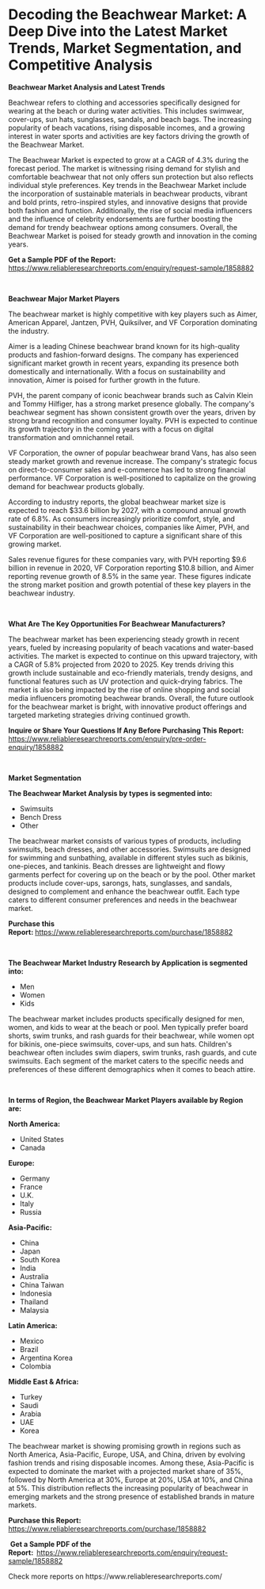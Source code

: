 <p><h1>Decoding the Beachwear Market: A Deep Dive into the Latest Market Trends, Market Segmentation, and Competitive Analysis</h1></p><p><strong>Beachwear Market Analysis and Latest Trends</strong></p>
<p><p>Beachwear refers to clothing and accessories specifically designed for wearing at the beach or during water activities. This includes swimwear, cover-ups, sun hats, sunglasses, sandals, and beach bags. The increasing popularity of beach vacations, rising disposable incomes, and a growing interest in water sports and activities are key factors driving the growth of the Beachwear Market.</p><p>The Beachwear Market is expected to grow at a CAGR of 4.3% during the forecast period. The market is witnessing rising demand for stylish and comfortable beachwear that not only offers sun protection but also reflects individual style preferences. Key trends in the Beachwear Market include the incorporation of sustainable materials in beachwear products, vibrant and bold prints, retro-inspired styles, and innovative designs that provide both fashion and function. Additionally, the rise of social media influencers and the influence of celebrity endorsements are further boosting the demand for trendy beachwear options among consumers. Overall, the Beachwear Market is poised for steady growth and innovation in the coming years.</p></p>
<p><strong>Get a Sample PDF of the Report:&nbsp;</strong> <a href="https://www.reliableresearchreports.com/enquiry/request-sample/1858882">https://www.reliableresearchreports.com/enquiry/request-sample/1858882</a></p>
<p>&nbsp;</p>
<p><strong>Beachwear Major Market Players</strong></p>
<p><p>The beachwear market is highly competitive with key players such as Aimer, American Apparel, Jantzen, PVH, Quiksilver, and VF Corporation dominating the industry. </p><p>Aimer is a leading Chinese beachwear brand known for its high-quality products and fashion-forward designs. The company has experienced significant market growth in recent years, expanding its presence both domestically and internationally. With a focus on sustainability and innovation, Aimer is poised for further growth in the future.</p><p>PVH, the parent company of iconic beachwear brands such as Calvin Klein and Tommy Hilfiger, has a strong market presence globally. The company's beachwear segment has shown consistent growth over the years, driven by strong brand recognition and consumer loyalty. PVH is expected to continue its growth trajectory in the coming years with a focus on digital transformation and omnichannel retail.</p><p>VF Corporation, the owner of popular beachwear brand Vans, has also seen steady market growth and revenue increase. The company's strategic focus on direct-to-consumer sales and e-commerce has led to strong financial performance. VF Corporation is well-positioned to capitalize on the growing demand for beachwear products globally.</p><p>According to industry reports, the global beachwear market size is expected to reach $33.6 billion by 2027, with a compound annual growth rate of 6.8%. As consumers increasingly prioritize comfort, style, and sustainability in their beachwear choices, companies like Aimer, PVH, and VF Corporation are well-positioned to capture a significant share of this growing market.</p><p>Sales revenue figures for these companies vary, with PVH reporting $9.6 billion in revenue in 2020, VF Corporation reporting $10.8 billion, and Aimer reporting revenue growth of 8.5% in the same year. These figures indicate the strong market position and growth potential of these key players in the beachwear industry.</p></p>
<p>&nbsp;</p>
<p><strong>What Are The Key Opportunities For Beachwear Manufacturers?</strong></p>
<p><p>The beachwear market has been experiencing steady growth in recent years, fueled by increasing popularity of beach vacations and water-based activities. The market is expected to continue on this upward trajectory, with a CAGR of 5.8% projected from 2020 to 2025. Key trends driving this growth include sustainable and eco-friendly materials, trendy designs, and functional features such as UV protection and quick-drying fabrics. The market is also being impacted by the rise of online shopping and social media influencers promoting beachwear brands. Overall, the future outlook for the beachwear market is bright, with innovative product offerings and targeted marketing strategies driving continued growth.</p></p>
<p><strong>Inquire or Share Your Questions If Any Before Purchasing This Report:</strong> <a href="https://www.reliableresearchreports.com/enquiry/pre-order-enquiry/1858882">https://www.reliableresearchreports.com/enquiry/pre-order-enquiry/1858882</a></p>
<p>&nbsp;</p>
<p><strong>Market Segmentation</strong></p>
<p><strong>The Beachwear Market Analysis by types is segmented into:</strong></p>
<p><ul><li>Swimsuits</li><li>Bench Dress</li><li>Other</li></ul></p>
<p><p>The beachwear market consists of various types of products, including swimsuits, beach dresses, and other accessories. Swimsuits are designed for swimming and sunbathing, available in different styles such as bikinis, one-pieces, and tankinis. Beach dresses are lightweight and flowy garments perfect for covering up on the beach or by the pool. Other market products include cover-ups, sarongs, hats, sunglasses, and sandals, designed to complement and enhance the beachwear outfit. Each type caters to different consumer preferences and needs in the beachwear market.</p></p>
<p><strong>Purchase this Report:&nbsp;</strong><a href="https://www.reliableresearchreports.com/purchase/1858882">https://www.reliableresearchreports.com/purchase/1858882</a></p>
<p>&nbsp;</p>
<p><strong>The Beachwear Market Industry Research by Application is segmented into:</strong></p>
<p><ul><li>Men</li><li>Women</li><li>Kids</li></ul></p>
<p><p>The beachwear market includes products specifically designed for men, women, and kids to wear at the beach or pool. Men typically prefer board shorts, swim trunks, and rash guards for their beachwear, while women opt for bikinis, one-piece swimsuits, cover-ups, and sun hats. Children's beachwear often includes swim diapers, swim trunks, rash guards, and cute swimsuits. Each segment of the market caters to the specific needs and preferences of these different demographics when it comes to beach attire.</p></p>
<p>&nbsp;</p>
<p><strong>In terms of Region, the Beachwear Market Players available by Region are:</strong></p>
<p>
    <p> <strong> North America: </strong>
        <ul>
            <li>United States</li>
            <li>Canada</li>
        </ul>
        </p> 
    <p> <strong> Europe: </strong>
        <ul>
            <li>Germany</li>
            <li>France</li>
            <li>U.K.</li>
            <li>Italy</li>
            <li>Russia</li>
        </ul>
        </p> 
    <p> <strong> Asia-Pacific: </strong>
        <ul>
            <li>China</li>
            <li>Japan</li>
            <li>South Korea</li>
            <li>India</li>
            <li>Australia</li>
            <li>China Taiwan</li>
            <li>Indonesia</li>
            <li>Thailand</li>
            <li>Malaysia</li>
        </ul>
        </p> 
    <p> <strong> Latin America: </strong>
        <ul>
            <li>Mexico</li>
            <li>Brazil</li>
            <li>Argentina Korea</li>
            <li>Colombia</li>
        </ul>
        </p> 
    <p> <strong> Middle East & Africa: </strong>
        <ul>
            <li>Turkey</li>
            <li>Saudi</li>
            <li>Arabia</li>
            <li>UAE</li>
            <li>Korea</li>
        </ul>
    </p>
    </p>
<p><p>The beachwear market is showing promising growth in regions such as North America, Asia-Pacific, Europe, USA, and China, driven by evolving fashion trends and rising disposable incomes. Among these, Asia-Pacific is expected to dominate the market with a projected market share of 35%, followed by North America at 30%, Europe at 20%, USA at 10%, and China at 5%. This distribution reflects the increasing popularity of beachwear in emerging markets and the strong presence of established brands in mature markets.</p></p>
<p><strong>Purchase this Report: </strong><a href="https://www.reliableresearchreports.com/purchase/1858882">https://www.reliableresearchreports.com/purchase/1858882</a></p>
<p>&nbsp;<strong>Get a Sample PDF of the Report:&nbsp;&nbsp;</strong><a href="https://www.reliableresearchreports.com/enquiry/request-sample/1858882">https://www.reliableresearchreports.com/enquiry/request-sample/1858882</a></p>
<p><strong></strong></p>
<p>Check more reports on https://www.reliableresearchreports.com/</p>